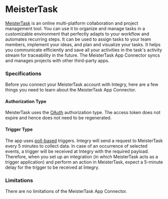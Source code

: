 # MeisterTask

[MeisterTask](https://www.integry.io/apps/meistertask) is an online multi-platform collaboration and project management tool. You can use it to organize and manage tasks in a customizable environment that perfectly adapts to your workflow and automates recurring steps. It can be used to assign tasks to your team members, implement your ideas, and plan and visualize your tasks. It helps you communicate efficiently and save all your activities in the task's activity stream for traceability in the future. The MeisterTask App Connector syncs and manages projects with other third-party apps.&#x20;

### Specifications  <a href="#specifications-0-0" id="specifications-0-0"></a>

Before you connect your MeisterTask account with Integry, here are a few things you need to learn about the MeisterTask App Connector.&#x20;

#### Authorization Type  <a href="#authorization-type-0-1" id="authorization-type-0-1"></a>

MeisterTask uses the [OAuth](https://support.integry.io/hc/en-us/articles/11112617800985-Authentication-Types-Supported-in-Integry) authorization type. The access token does not expire and hence does not need to be regenerated.&#x20;

#### Trigger Type <a href="#trigger-type-0-2" id="trigger-type-0-2"></a>

The app uses [poll-based](https://www.testpreptraining.com/tutorial/describe-polling-triggers-and-their-usage/) triggers. Integry will send a request to MeisterTask every 5 minutes to collect data. In case of an occurrence of selected events, a trigger will be received at Integry with the required payload. Therefore, when you set up an integration (in which MeisterTask acts as a trigger application) and perform an action in MeisterTask, expect a 5-minute delay for the trigger to be received at Integry.&#x20;

### Limitations <a href="#limitations-0-3" id="limitations-0-3"></a>

There are no limitations of the MeisterTask App Connector.
